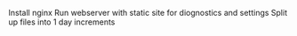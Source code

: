 

Install nginx
Run webserver with static site for diognostics and settings
Split up files into 1 day increments
